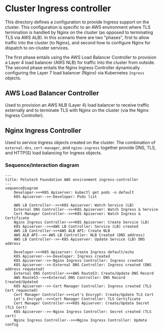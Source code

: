 # Cluster Ingress controller

This directory defines a configuration to provide Ingress support on the
cluster. This configuration is specific to an AWS environment where TLS
termination is handled by Nginx on the cluster (as opposed to terminating TLS
via AWS ALB). In this scenario there are two "phases", first to allow traffic
into the cluster (to Nginx), and second how to configure Nginx for dispatch to
on-cluster services.

The first phase entails using the AWS Load Balancer Controller to provision a
Layer 4 load balancer (AWS NLB) for traffic into the cluster from outside.
The second phase entails the Nginx Ingress Controller dynamically configuring
the Layer 7 load balancer (Nginx) via Kubernetes `Ingress` objects.

## AWS Load Balancer Controller

Used to provision an AWS NLB (Layer 4) load balancer to receive traffic
externally and to terminate TLS with Nginx on the cluster (via the Nginx
Ingress Controller).

## Nginx Ingress Controller

Used to service Ingress objects created on the cluster. The combination of
`external-dns`, `cert-manager`, and `nginx-ingress` together provide DNS, TLS,
and HTTP(S) load balancing for Ingress objects.

### Sequence/interaction diagram

```mermaid
---
title: Pelotech Foundation AWS environment ingress-controller
---
sequenceDiagram
    Developer->>+K8S Apiserver: kubectl get pods -n default
    K8S Apiserver-->>-Developer: Pods list

    AWS LB Controller-->>+K8S Apiserver: Watch Service (LB)
    External DNS Controller-->>+K8S Apiserver: Watch Ingress & Service
    Cert Manager Controller-->>+K8S Apiserver: Watch Ingress & Certificate
    Nginx Ingress Controller->>+K8S Apiserver: Create Service (LB)
    K8S Apiserver-->>+AWS LB Controller: Service (LB) created
    AWS LB Controller->>+AWS ALB API: Create NLB
    AWS ALB API-->>-AWS LB Controller: NLB Created (DNS address)
    AWS LB Controller-->>-K8S Apiserver: Update Service (LB) DNS address

    Developer->>+K8S Apiserver: Create Ingress default/echo
    K8S Apiserver-->>-Developer: Ingress created
    K8S Apiserver-->>-Nginx Ingress Controller: Ingress created
    K8S Apiserver-->>-External DNS Controller: Ingress created (DNS address requested)
    External DNS Controller->>+AWS Route53: Create/Update DNS Record
    AWS Route53-->>+External DNS Controller: DNS Record Created/Updated
    K8S Apiserver-->>-Cert Manager Controller: Ingress created (TLS Cert requested)
    Cert Manager Controller->>+Let's Encrypt: Create/Update TLS Cert
    Let's Encrypt-->>+Cert Manager Controller: TLS Certificate
    Cert Manager Controller->>+K8S Apiserver: Create/Update Secret (TLS Cert)
    K8S Apiserver-->>-Nginx Ingress Controller: Secret created (TLS cert)
    Nginx Ingress Controller-->>+Nginx Ingress Controller: Update config
```
